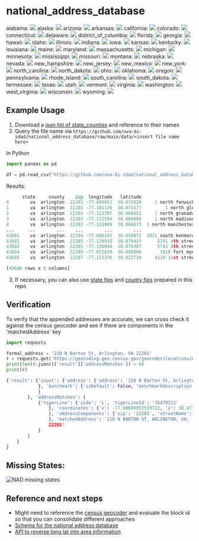 # national_address_database

alabama: ![](https://geps.dev/progress/85)
alaska: ![](https://geps.dev/progress/6)
arizona: ![](https://geps.dev/progress/93)
arkansas: ![](https://geps.dev/progress/100)
california: ![](https://geps.dev/progress/1)
colorado: ![](https://geps.dev/progress/68)
connecticut: ![](https://geps.dev/progress/88)
delaware: ![](https://geps.dev/progress/75)
district_of_columbia: ![](https://geps.dev/progress/0)
florida: ![](https://geps.dev/progress/10)
georgia: ![](https://geps.dev/progress/0)
hawaii: ![](https://geps.dev/progress/0)
idaho: ![](https://geps.dev/progress/0)
illinois: ![](https://geps.dev/progress/2)
indiana: ![](https://geps.dev/progress/88)
iowa: ![](https://geps.dev/progress/87)
kansas: ![](https://geps.dev/progress/80)
kentucky: ![](https://geps.dev/progress/20)
louisiana: ![](https://geps.dev/progress/10)
maine: ![](https://geps.dev/progress/94)
maryland: ![](https://geps.dev/progress/56)
massachusetts: ![](https://geps.dev/progress/93)
michigan: ![](https://geps.dev/progress/1)
minnesota: ![](https://geps.dev/progress/12)
mississippi: ![](https://geps.dev/progress/0)
missouri: ![](https://geps.dev/progress/19)
montana: ![](https://geps.dev/progress/96)
nebraska: ![](https://geps.dev/progress/0)
nevada: ![](https://geps.dev/progress/0)
new_hampshire: ![](https://geps.dev/progress/0)
new_jersey: ![](https://geps.dev/progress/95)
new_mexico: ![](https://geps.dev/progress/94)
new_york: ![](https://geps.dev/progress/100)
north_carolina: ![](https://geps.dev/progress/98)
north_dakota: ![](https://geps.dev/progress/85)
ohio: ![](https://geps.dev/progress/98)
oklahoma: ![](https://geps.dev/progress/32)
oregon: ![](https://geps.dev/progress/0)
pennsylvania: ![](https://geps.dev/progress/22)
rhode_island: ![](https://geps.dev/progress/83)
south_carolina: ![](https://geps.dev/progress/6)
south_dakota: ![](https://geps.dev/progress/8)
tennessee: ![](https://geps.dev/progress/98)
texas: ![](https://geps.dev/progress/87)
utah: ![](https://geps.dev/progress/100)
vermont: ![](https://geps.dev/progress/93)
virginia: ![](https://geps.dev/progress/97)
washington: ![](https://geps.dev/progress/17)
west_virginia: ![](https://geps.dev/progress/0)
wisconsin: ![](https://geps.dev/progress/89)
wyoming: ![](https://geps.dev/progress/37)

## Example Usage

1. Download a [json list of state_counties](https://raw.githubusercontent.com/uva-bi-sdad/national_address_database/main/data/state_county.json) and reference to their names
2. Query the file name via `https://github.com/uva-bi-sdad/national_address_database/raw/main/data/<insert file name here>`

In Python
```python
import pandas as pd

df = pd.read_csv("https://github.com/uva-bi-sdad/national_address_database/raw/main/data/va_arlington.csv.xz")
```
Results: 
```python
      state     county    zip  longitude   latitude                                       address
0        va  arlington  22201 -77.089851  38.873820     1 north fenwick street,arlington,va,22201
1        va  arlington  22203 -77.101126  38.871177         1 north glebe road,arlington,va,22203
2        va  arlington  22203 -77.122787  38.866952     1 north granada street,arlington,va,22203
3        va  arlington  22203 -77.132594  38.866696     1 north madison street,arlington,va,22203
4        va  arlington  22203 -77.133909  38.866673  1 north manchester street,arlington,va,22203
...     ...        ...    ...        ...        ...                                           ...
43681    va  arlington  22204 -77.086141  38.850972  2021 south kenmore street,arlington,va,22204
43682    va  arlington  22205 -77.129933  38.870417      5741 4th street north,arlington,va,22205
43683    va  arlington  22205 -77.130048  38.870387      5743 4th street north,arlington,va,22205
43684    va  arlington  22209 -77.072629  38.895806       1818 fort myer drive,arlington,va,22209
43685    va  arlington  22207 -77.115376  38.912716     4110 31st street north,arlington,va,22207

[43686 rows x 6 columns]
```
3. If necessary, you can also use [state fips](https://raw.githubusercontent.com/uva-bi-sdad/national_address_database/main/data/fips_state.csv) and [county fips](https://raw.githubusercontent.com/uva-bi-sdad/national_address_database/main/data/fips_county.csv.xz) prepared in this repo

## Verification
To verify that the appended addresses are accurate, we can cross check it against the census geocoder and see if there are components in the 'matchedAddress' key

```python
import requests

formal_address = '210 N Barton St, Arlington, VA 22201'
r = requests.get('https://geocoding.geo.census.gov/geocoder/locations/onelineaddress?address=%s&benchmark=2020&format=json' % formal_address).json()
print(len(r.json()['result']['addressMatches']) > 0)
print(r)  
```

```python
{'result': {'input': {'address': {'address': '210 N Barton St, Arlington, VA 22201'
            }, 'benchmark': {'isDefault': False, 'benchmarkDescription': 'Public Address Ranges - Census 2020 Benchmark', 'id': '2020', 'benchmarkName': 'Public_AR_Census2020'
            }
        }, 'addressMatches': [
            {'tigerLine': {'side': 'L', 'tigerLineId': '76479213'
                }, 'coordinates': {'x': -77.08608052539722, 'y': 38.87763620769999
                }, 'addressComponents': {'zip': '22201', 'streetName': 'BARTON', 'preType': '', 'city': 'ARLINGTON', 'preDirection': 'N', 'suffixDirection': '', 'fromAddress': '200', 'state': 'VA', 'suffixType': 'ST', 'toAddress': '228', 'suffixQualifier': '', 'preQualifier': ''
                }, 'matchedAddress': '210 N BARTON ST, ARLINGTON, VA,
                22201'
            }
        ]
    }
}
```

## Missing States:
![NAD missing states](https://www.transportation.gov/sites/dot.gov/files/images/NAD_Status_20221201_v12_Release.jpg)

## Reference and next steps
- Might need to reference the [census geocoder](https://geocoding.geo.census.gov/geocoder/geographies/address?form) and evaluate the block id so that you can consolidate different approaches
- [Schema for the national address database](https://www.transportation.gov/sites/dot.gov/files/docs/mission/gis/national-address-database/308816/nad-schema-v1.pdf)
- [API to reverse long lat into area information](https://geo.fcc.gov/api/census/#!/area/get_area)
